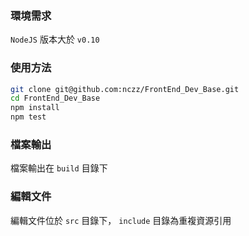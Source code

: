 ### 環境需求

`NodeJS` 版本大於 `v0.10`

### 使用方法

```bash
git clone git@github.com:nczz/FrontEnd_Dev_Base.git
cd FrontEnd_Dev_Base
npm install
npm test
```

### 檔案輸出

檔案輸出在 `build` 目錄下

### 編輯文件

編輯文件位於 `src` 目錄下， `include` 目錄為重複資源引用

